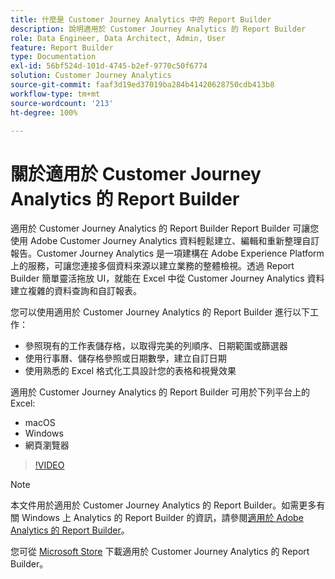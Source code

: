 ```yaml
---
title: 什麼是 Customer Journey Analytics 中的 Report Builder
description: 說明適用於 Customer Journey Analytics 的 Report Builder
role: Data Engineer, Data Architect, Admin, User
feature: Report Builder
type: Documentation
exl-id: 56bf524d-101d-4745-b2ef-9770c50f6774
solution: Customer Journey Analytics
source-git-commit: faaf3d19ed37019ba284b41420628750cdb413b8
workflow-type: tm+mt
source-wordcount: '213'
ht-degree: 100%

---
```


# 關於適用於 Customer Journey Analytics 的 Report Builder

適用於 Customer Journey Analytics 的 Report Builder Report Builder 可讓您使用 Adobe Customer Journey Analytics 資料輕鬆建立、編輯和重新整理自訂報告。Customer Journey Analytics 是一項建構在 Adobe Experience Platform 上的服務，可讓您連接多個資料來源以建立業務的整體檢視。透過 Report Builder 簡單靈活拖放 UI，就能在 Excel 中從 Customer Journey Analytics 資料建立複雜的資料查詢和自訂報表。

您可以使用適用於 Customer Journey Analytics 的 Report Builder 進行以下工作：

- 參照現有的工作表儲存格，以取得完美的列順序、日期範圍或篩選器
- 使用行事曆、儲存格參照或日期數學，建立自訂日期
- 使用熟悉的 Excel 格式化工具設計您的表格和視覺效果

適用於 Customer Journey Analytics 的 Report Builder 可用於下列平台上的 Excel:

- macOS
- Windows
- 網頁瀏覽器

>[!VIDEO](https://video.tv.adobe.com/v/337569/?quality=12&learn=on)

>[!NOTE]
>
>本文件用於適用於 Customer Journey Analytics 的 Report Builder。如需更多有關 Windows 上 Analytics 的 Report Builder 的資訊，請參閱[適用於 Adobe Analytics 的 Report Builder](https://experienceleague.adobe.com/docs/analytics/analyze/report-builder/home.html?lang=en)。

您可從 [Microsoft Store](https://www.microsoft.com/en-us/store/apps/windows) 下載適用於 Customer Journey Analytics 的 Report Builder。
